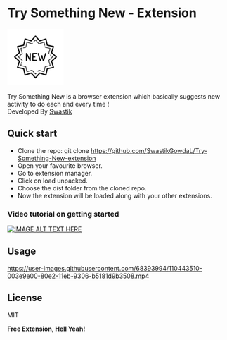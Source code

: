 <h1 class="code-line" data-line-start=0 data-line-end=1 ><a id="Try_Something_New__Extension_0"></a>Try Something New - Extension</h1>
<p class="has-line-data" data-line-start="2" data-line-end="3"><a href="#"><img src="dist/Icon-128.png" alt="TSM-Ext"></a></p>
<p class="has-line-data" data-line-start="5" data-line-end="7">Try Something New is a browser extension which basically suggests new activity to do each and every time !<br>
Developed By <a href="https://swastikgowdal.github.io/SwastikGowda-Portfolio/">Swastik</a></p>
<h2 class="code-line" data-line-start=8 data-line-end=9 ><a id="Quick_start_8"></a>Quick start</h2>
<ul>
<li class="has-line-data" data-line-start="10" data-line-end="11">Clone the repo: git clone <a href="https://github.com/SwastikGowdaL/Try-Something-New-extension">https://github.com/SwastikGowdaL/Try-Something-New-extension</a></li>
<li class="has-line-data" data-line-start="11" data-line-end="12">Open your favourite browser.</li>
<li class="has-line-data" data-line-start="12" data-line-end="13">Go to extension manager.</li>
<li class="has-line-data" data-line-start="13" data-line-end="14">Click on load unpacked.</li>
<li class="has-line-data" data-line-start="14" data-line-end="15">Choose the dist folder from the cloned repo.</li>
<li class="has-line-data" data-line-start="15" data-line-end="17">Now the extension will be loaded along with your other extensions.</li>
</ul>
<h3 class="code-line" data-line-start=17 data-line-end=18 ><a id="Video_tutorial_on_getting_started_17"></a>Video tutorial on getting started</h3>

[![IMAGE ALT TEXT HERE](https://user-images.githubusercontent.com/68393994/110444820-768fd000-80e3-11eb-8b12-89482ca17c42.png)](https://user-images.githubusercontent.com/68393994/110443472-f3ba4580-80e1-11eb-8c47-e1465b508c24.mp4)

<h2 class="code-line" data-line-start=21 data-line-end=22 ><a id="Usage_21"></a>Usage</h2>

https://user-images.githubusercontent.com/68393994/110443510-003e9e00-80e2-11eb-9306-b5181d9b3508.mp4


<h2 class="code-line" data-line-start=25 data-line-end=26 ><a id="License_25"></a>License</h2>
<p class="has-line-data" data-line-start="27" data-line-end="28">MIT</p>
<p class="has-line-data" data-line-start="29" data-line-end="30"><strong>Free Extension, Hell Yeah!</strong></p>
